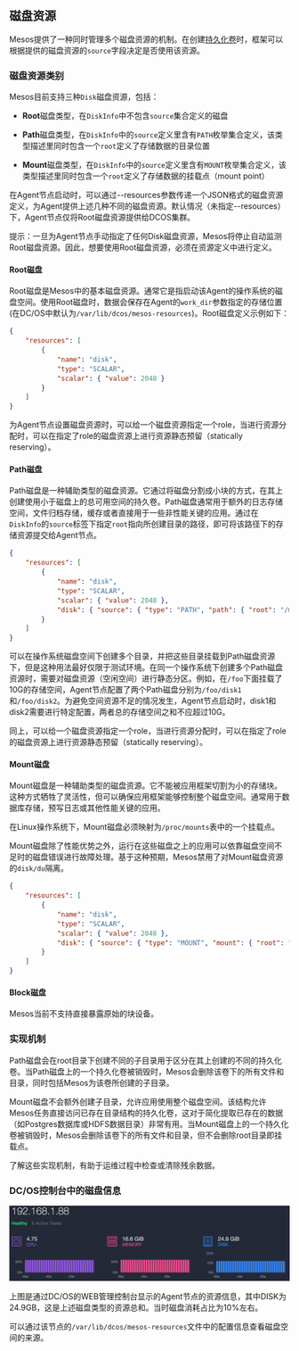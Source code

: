 ## 磁盘资源

Mesos提供了一种同时管理多个磁盘资源的机制。在创建[持久化卷](/dcos-storage-persistent-volume.md)时，框架可以根据提供的磁盘资源的`source`字段决定是否使用该资源。

### 磁盘资源类别

Mesos目前支持三种`Disk`磁盘资源，包括：

* **Root**磁盘类型，在`DiskInfo`中不包含`source`集合定义的磁盘

* **Path**磁盘类型，在`DiskInfo`中的`source`定义里含有`PATH`枚举集合定义，该类型描述里同时包含一个`root`定义了存储数据的目录位置

* **Mount**磁盘类型，在`DiskInfo`中的`source`定义里含有`MOUNT`枚举集合定义，该类型描述里同时包含一个`root`定义了存储数据的挂载点（mount point）


在Agent节点启动时，可以通过--resources参数传递一个JSON格式的磁盘资源定义，为Agent提供上述几种不同的磁盘资源。默认情况（未指定--resources）下，Agent节点仅将Root磁盘资源提供给DCOS集群。

提示：一旦为Agent节点手动指定了任何Disk磁盘资源，Mesos将停止自动监测Root磁盘资源。因此，想要使用Root磁盘资源，必须在资源定义中进行定义。

#### Root磁盘

Root磁盘是Mesos中的基本磁盘资源。通常它是指启动该Agent的操作系统的磁盘空间。使用Root磁盘时，数据会保存在Agent的`work_dir`参数指定的存储位置(在DC/OS中默认为`/var/lib/dcos/mesos-resources`)。Root磁盘定义示例如下：

```json
{ 
    "resources": [ 
        { 
            "name": "disk", 
            "type": "SCALAR", 
            "scalar": { "value": 2048 } 
        } 
    ]
}
```

为Agent节点设置磁盘资源时，可以给一个磁盘资源指定一个role，当进行资源分配时，可以在指定了role的磁盘资源上进行资源静态预留（statically reserving）。

#### Path磁盘

Path磁盘是一种辅助类型的磁盘资源。它通过将磁盘分割成小块的方式，在其上创建使用小于磁盘上的总可用空间的持久卷。Path磁盘通常用于额外的日志存储空间，文件归档存储，缓存或者直接用于一些非性能关键的应用。通过在`DiskInfo`的`source`标签下指定`root`指向所创建目录的路径，即可将该路径下的存储资源提交给Agent节点。

```json
{ 
    "resources": [ 
        { 
            "name": "disk", 
            "type": "SCALAR", 
            "scalar": { "value": 2048 }, 
            "disk": { "source": { "type": "PATH", "path": { "root": "/mnt/data" } } } 
        } 
    ]
}
```

可以在操作系统磁盘空间下创建多个目录，并把这些目录挂载到Path磁盘资源下，但是这种用法最好仅限于测试环境。在同一个操作系统下创建多个Path磁盘资源时，需要对磁盘资源（空闲空间）进行静态分区。例如，在`/foo`下面挂载了10G的存储空间，Agent节点配置了两个Path磁盘分别为`/foo/disk1`和`/foo/disk2`。为避免空间资源不足的情况发生，Agent节点启动时，disk1和disk2需要进行特定配置，两者总的存储空间之和不应超过10G。

同上，可以给一个磁盘资源指定一个role，当进行资源分配时，可以在指定了role的磁盘资源上进行资源静态预留（statically reserving）。

#### Mount磁盘

Mount磁盘是一种辅助类型的磁盘资源。它不能被应用框架切割为小的存储块。这种方式牺牲了灵活性，但可以确保应用框架能够控制整个磁盘空间。通常用于数据库存储，预写日志或其他性能关键的应用。

在Linux操作系统下，Mount磁盘必须映射为`/proc/mounts`表中的一个挂载点。

Mount磁盘除了性能优势之外，运行在这些磁盘之上的应用可以依靠磁盘空间不足时的磁盘错误进行故障处理。基于这种预期，Mesos禁用了对Mount磁盘资源的`disk/du`隔离。

```json
{ 
    "resources": [ 
        { 
            "name": "disk", 
            "type": "SCALAR", 
            "scalar": { "value": 2048 }, 
            "disk": { "source": { "type": "MOUNT", "mount": { "root": "/mnt/data" } } } 
        } 
    ]
}
```

#### Block磁盘

Mesos当前不支持直接暴露原始的块设备。

### 实现机制

Path磁盘会在root目录下创建不同的子目录用于区分在其上创建的不同的持久化卷。当Path磁盘上的一个持久化卷被销毁时，Mesos会删除该卷下的所有文件和目录，同时包括Mesos为该卷所创建的子目录。

Mount磁盘不会额外创建子目录，允许应用使用整个磁盘空间。该结构允许Mesos任务直接访问已存在目录结构的持久化卷，这对于简化提取已存在的数据（如Postgres数据库或HDFS数据目录）非常有用。当Mount磁盘上的一个持久化卷被销毁时，Mesos会删除该卷下的所有文件和目录，但不会删除root目录即挂载点。

了解这些实现机制，有助于运维过程中检查或清除残余数据。

### DC/OS控制台中的磁盘信息

![](/assets/dcos-disk-resources-ex.png)

上图是通过DC/OS的WEB管理控制台显示的Agent节点的资源信息，其中DISK为24.9GB，这是上述磁盘类型的资源总和。当时磁盘消耗占比为10%左右。

可以通过该节点的`/var/lib/dcos/mesos-resources`文件中的配置信息查看磁盘空间的来源。

